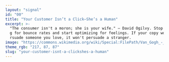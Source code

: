 ```yaml
---
layout: "signal"
id: "00"
title: "Your Customer Isn’t a Click—She’s a Human"
excerpt: >-
  "The consumer isn't a moron; she is your wife." — David Ogilvy. Stop optimizin
  g for bounce rates and start optimizing for feelings. If your copy wouldn't pe
  rsuade someone you love, it won't persuade a stranger.
image: "https://commons.wikimedia.org/wiki/Special:FilePath/Van_Gogh_-_Starry_Night_-_Google_Art_Project.jpg"
theme_rgb: "217, 87, 87"
slug: "your-customer-isnt-a-clickshes-a-human"
---
```

<!-- TODO: Paste the full body content for this Signal here. -->
